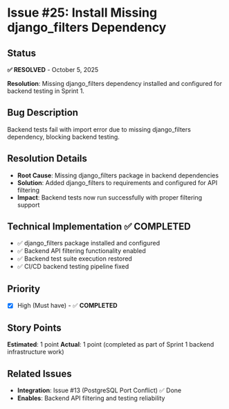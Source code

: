 # Issue #25: Install Missing django_filters Dependency

## Status
**✅ RESOLVED** - October 5, 2025

**Resolution**: Missing django_filters dependency installed and configured for backend testing in Sprint 1.

## Bug Description
Backend tests fail with import error due to missing django_filters dependency, blocking backend testing.

## Resolution Details
- **Root Cause**: Missing django_filters package in backend dependencies
- **Solution**: Added django_filters to requirements and configured for API filtering
- **Impact**: Backend tests now run successfully with proper filtering support

## Technical Implementation ✅ COMPLETED
- ✅ django_filters package installed and configured
- ✅ Backend API filtering functionality enabled
- ✅ Backend test suite execution restored
- ✅ CI/CD backend testing pipeline fixed

## Priority
- [x] High (Must have) - ✅ **COMPLETED**

## Story Points
**Estimated**: 1 point
**Actual**: 1 point (completed as part of Sprint 1 backend infrastructure work)

## Related Issues
- **Integration**: Issue #13 (PostgreSQL Port Conflict) ✅ Done
- **Enables**: Backend API filtering and testing reliability